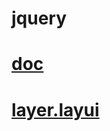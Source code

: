 # jquery
# [doc](http://www.runoob.com/jquery/jquery-animate.html)
# [layer.layui](http://layer.layui.com/1.8.5/api.html)
